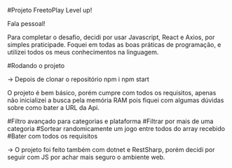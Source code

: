 #Projeto FreetoPlay Level up!

Fala pessoal!

Para completar o desafio, decidi por usar Javascript, React e Axios, por simples praticipade. Foquei em todas as boas práticas de programação, e utilizei todos os meus conhecimentos na linguagem.

#Rodando o projeto

  -> Depois de clonar o repositório
    npm i
    npm start
    
O projeto é bem básico, porém cumpre com todos os requisitos, apenas não inicializei a busca pela memória RAM pois fiquei com algumas dúvidas sobre como bater a URL da Api.

#Filtro avançado para categorias e plataforma
#Filtrar por mais de uma categoria
#Sortear randomicamente um jogo entre todos do array recebido
#Bater com todos os requisitos 

-> O projeto foi feito também com dotnet e RestSharp, porém decidi por seguir com JS por achar mais seguro o ambiente web.

